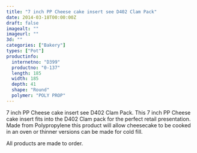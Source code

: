 ```yaml
---
title: "7 inch PP Cheese cake insert see D402 Clam Pack"
date: 2014-03-18T00:00:00Z
draft: false
imagealt: ""
imageurl: ""
3d: ""
categories: ["Bakery"]
types: ["Pot"]
productinfo:
  internetno: "D399"
  productno: "0-137"
  length: 185
  width: 185
  depth: 41
  shape: "Round"
  polymer: "POLY PROP"
---
```

7 inch PP Cheese cake insert see D402 Clam Pack. This 7 inch PP Cheese cake insert fits into the D402 Clam pack for the perfect retail presentation. Made from Polypropylene this product will allow cheesecake to be cooked in an oven or thinner versions can be made for cold fill.

All products are made to order.